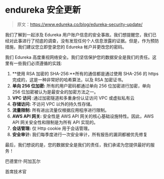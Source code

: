 # endureka 安全更新

> 原文：<https://www.edureka.co/blog/edureka-security-update/>

我们了解到一起涉及 Edureka 用户账户信息的安全事故。我们想提醒您，我们已经对此事进行了彻底的调查，没有发现任何个人信息泄露的证据。但是，作为预防措施，我们建议您立即登录您的 Edureka 帐户并更改您的密码。

我们 Edureka 高度重视网络安全。我们坚信保护您的数据安全是我们的责任。这里有一些我们必须遵循的实践:

1.  **使用 RSA 加密的 SHA-256:**所有的通信都是通过使用 SHA-256 的 https 完成的，这是一种非常好的哈希算法，以及 RSA 加密证书。
2.  **单向 256 位加密:** 所有的用户密码都通过单向 256 位加密进行加密，单向 256 位加密被认为是最安全的加密方法之一。
3.  **VPC 访问** :通过加密隧道和多重身份认证访问 VPC 或虚拟私有云
4.  **存储访问:** 不访问 VPC 以外的持久性存储。
5.  **流量限制:** 所有进出流量仅根据应用程序进行限制。
6.  **AWS API 网关:** 安全性是 AWS API 网关的核心基础设施特性。因此，AWS API 网关安全性和限制是为所有 API 实现的。
7.  **会话管理:** 仅 Http cookie 用于会话管理。
8.  **安全审计:** 我们每季度进行一次安全审计，所有报告的漏洞都被优先修复

最后，我们想说的是，您的数据安全是我们的责任，我们承诺为您提供最好的服务！

巴德里什·阿加瓦尔

首席技术官